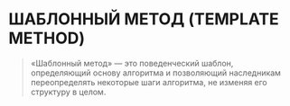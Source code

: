 # ШАБЛОННЫЙ МЕТОД (TEMPLATE METHOD)

> «Шаблонный метод» — это поведенческий шаблон, определяющий основу
> алгоритма и позволяющий наследникам переопределять некоторые шаги
> алгоритма, не изменяя его структуру в целом.